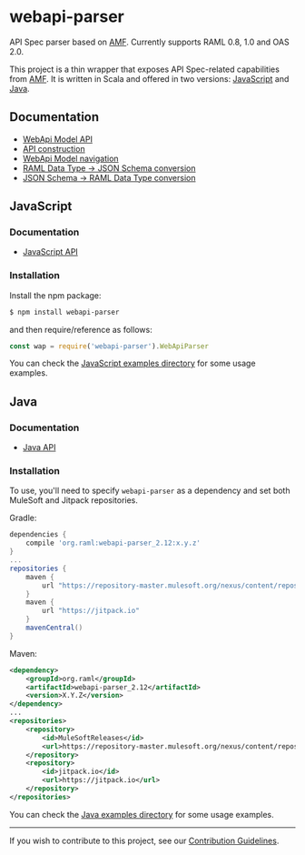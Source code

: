 # webapi-parser
API Spec parser based on [AMF](https://github.com/aml-org/amf). Currently supports RAML 0.8, 1.0 and OAS 2.0.

This project is a thin wrapper that exposes API Spec-related capabilities from [AMF](https://github.com/aml-org/amf). It is written in Scala and offered in two versions: [JavaScript](#javascript) and [Java](#java).

## Documentation
* [WebApi Model API](https://raml-org.github.io/webapi-parser/js/classes/_webapi_parser_.webapibaseunit.html)
* [API construction](https://raml-org.github.io/webapi-parser/common/api-construction)
* [WebApi Model navigation](https://raml-org.github.io/webapi-parser/common/model-navigation)
* [RAML Data Type -> JSON Schema conversion](https://raml-org.github.io/webapi-parser/common/conversion-raml-json)
* [JSON Schema -> RAML Data Type conversion](https://raml-org.github.io/webapi-parser/common/conversion-json-raml)

## JavaScript

### Documentation
* [JavaScript API](https://raml-org.github.io/webapi-parser/js/modules/_webapi_parser_.html)

### Installation
Install the npm package:

```sh
$ npm install webapi-parser
```

and then require/reference as follows:
```js
const wap = require('webapi-parser').WebApiParser
```

You can check the [JavaScript examples directory](https://github.com/raml-org/webapi-parser/tree/master/examples/js/) for some usage examples.

## Java

### Documentation
* [Java API](https://raml-org.github.io/webapi-parser/java/index.html)

### Installation
To use, you'll need to specify `webapi-parser` as a dependency and set both MuleSoft and Jitpack repositories.

Gradle:
```groovy
dependencies {
    compile 'org.raml:webapi-parser_2.12:x.y.z'
}
...
repositories {
    maven {
        url "https://repository-master.mulesoft.org/nexus/content/repositories/releases"
    }
    maven {
        url "https://jitpack.io"
    }
    mavenCentral()
}
```

Maven:
```xml
<dependency>
    <groupId>org.raml</groupId>
    <artifactId>webapi-parser_2.12</artifactId>
    <version>X.Y.Z</version>
</dependency>
...
<repositories>
    <repository>
        <id>MuleSoftReleases</id>
        <url>https://repository-master.mulesoft.org/nexus/content/repositories/releases</url>
    </repository>
    <repository>
        <id>jitpack.io</id>
        <url>https://jitpack.io</url>
    </repository>
</repositories>
```

You can check the [Java examples directory](https://github.com/raml-org/webapi-parser/tree/master/examples/java/) for some usage examples.

---
If you wish to contribute to this project, see our [Contribution Guidelines](https://github.com/raml-org/webapi-parser/tree/master/CONTRIBUTING.md).
